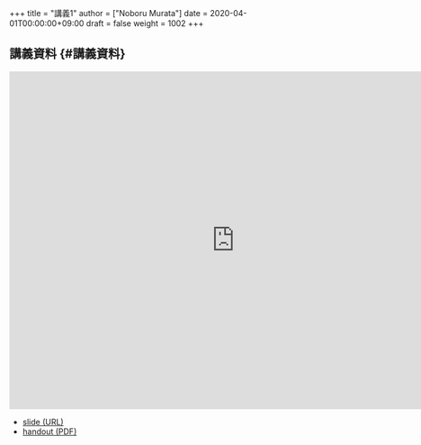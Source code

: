 +++
title = "講義1"
author = ["Noboru Murata"]
date = 2020-04-01T00:00:00+09:00
draft = false
weight = 1002
+++

## 講義資料 {#講義資料}

<iframe src="https://noboru-murata.github.io/probability-statistics/slides/slide01.html"
	width="800" height="600" frameborder="0"
	allowfullscreen="allowfullscreen"
	allow="geolocation *; microphone *; camera *; midi *; encrypted-media *">
</iframe>

-   [slide (URL)](https://noboru-murata.github.io/probability-statistics/slides/slide01.html)
-   [handout (PDF)](https://noboru-murata.github.io/probability-statistics/pdfs/slide01.pdf)